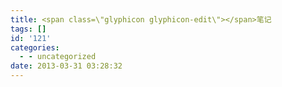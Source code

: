```yaml
---
title: <span class=\"glyphicon glyphicon-edit\"></span>笔记
tags: []
id: '121'
categories:
  - - uncategorized
date: 2013-03-31 03:28:32
---
```


